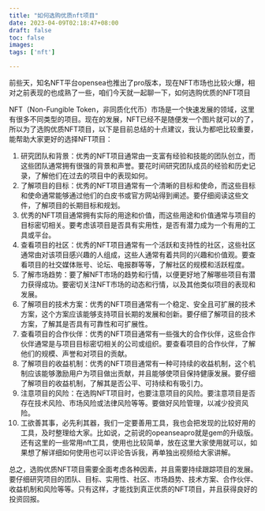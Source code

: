 ```yaml
---
title: "如何选购优质nft项目"
date: 2023-04-09T02:18:47+08:00
draft: false
toc: false
images:
tags: ['nft']

---
```


前些天，知名NFT平台opensea也推出了pro版本，现在NFT市场也比较火爆，相对之前表现的也成熟了一些，咱们今天就一起聊一下，如何选购优质的NFT项目

NFT（Non-Fungible Token，非同质化代币）市场是一个快速发展的领域，这里有很多不同类型的项目。现在的发展，NFT已经不是随便发一个图片就可以的了，所以为了选购优质NFT项目，以下是目前总结的十点建议，我认为都吧比较重要，能帮助大家更好的选择NFT项目：

1. 研究团队和背景：优秀的NFT项目通常由一支富有经验和技能的团队创立，而这些团队通常拥有很强的背景和声誉。要花时间研究团队成员的经验和历史记录，了解他们在过去的项目中的表现如何。
2. 了解项目的目标：优秀的NFT项目通常有一个清晰的目标和使命，而这些目标和使命通常能够通过他们的白皮书或官方网站得到阐述。要仔细阅读这些文件，了解项目的长期目标和规划。
3. 优秀的NFT项目通常拥有实际的用途和价值，而这些用途和价值通常与项目的目标密切相关。要考虑该项目是否具有实用性，是否有潜力成为一个有用的工具或平台。
4. 查看项目的社区：优秀的NFT项目通常有一个活跃和支持性的社区，这些社区通常由对该项目感兴趣的人组成，这些人通常有着共同的兴趣和价值观。要查看项目的社交媒体账号、论坛、电报群等等，了解社区的规模和活跃程度。
5. 了解市场趋势：要了解NFT市场的趋势和行情，以便更好地了解哪些项目有潜力获得成功。要密切关注NFT市场的动态和行情，以及其他类似项目的表现和发展。
6. 了解项目的技术方案：优秀的NFT项目通常有一个稳定、安全且可扩展的技术方案，这个方案应该能够支持项目长期的发展和创新。要仔细了解项目的技术方案，了解其是否具有可靠性和可扩展性。
7. 查看项目的合作伙伴：优秀的NFT项目通常有一些强大的合作伙伴，这些合作伙伴通常是与项目目标密切相关的公司或组织。要查看项目的合作伙伴，了解他们的规模、声誉和对项目的贡献。
8. 了解项目的收益机制：优秀的NFT项目通常有一种可持续的收益机制，这个机制应该能够激励用户为项目做出贡献，并且能够使项目保持健康发展。要仔细了解项目的收益机制，了解其是否公平、可持续和有吸引力。
9. 注意项目的风险：在选购NFT项目时，也要注意项目的风险。要注意项目是否存在技术风险、市场风险或法律风险等等。要做好风险管理，以减少投资风险。
10. 工欲善其事，必先利其器，我们一定要善用工具，我也会把发现的比较好用的工具，及时整理给大家。比如说，之前说的opeanseapro就是gem的升级版。还有这里的一些常用nft工具，使用也比较简单，放在这里大家使用就可以，如果想了解详细如何使用也可以评论告诉我，再单独出视频给大家讲解。

总之，选购优质NFT项目需要全面考虑各种因素，并且需要持续跟踪项目的发展。要仔细研究项目的团队、目标、实用性、社区、市场趋势、技术方案、合作伙伴、收益机制和风险等等。只有这样，才能找到真正优质的NFT项目，并且获得良好的投资回报。
